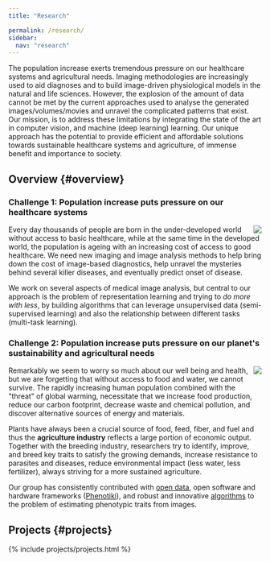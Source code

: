 ```yaml
---
title: "Research"

permalink: /research/
sidebar:
  nav: "research"
---
```

The population increase exerts tremendous pressure on our healthcare systems and
agricultural needs. Imaging methodologies are increasingly used to aid diagnoses
and to build image-driven physiological models in the natural and life sciences.
However, the explosion of the amount of data cannot be met by the current
approaches used to analyse the generated images/volumes/movies and unravel the
complicated patterns that exist. Our mission, is to address these limitations by
integrating the state of the art in computer vision, and machine (deep learning)
learning. Our unique approach has the potential to provide efficient and
affordable solutions towards sustainable healthcare systems and agriculture, of
immense benefit and importance to society.

## Overview {#overview}
### Challenge 1: Population increase puts pressure on our healthcare systems
<img style="float: right;" src="{{ base_path }}/assets/images/cardiacAI.png">

Every day thousands of people are born in the under-developed world without
access to basic healthcare, while at the same time in the developed world, the
population is ageing with an increasing cost of access to good healthcare. We
need new imaging and image analysis methods to help bring down the cost of
image-based diagnostics, help unravel the mysteries behind several killer
diseases, and eventually predict onset of disease.

We work on several aspects of medical image analysis, but central to our
approach is the problem of representation learning and trying to *do more with
less*, by building algorithms that can leverage unsupervised data
(semi-supervised learning) and also the relationship between different tasks
(multi-task learning).

### Challenge 2: Population increase puts pressure on our planet's sustainability and agricultural needs
<img style="float: right;" src="{{ base_path }}/assets/images/plant_pheno.png">

Remarkably we seem to worry so much about our well being and health, but we are
forgetting that without access to food and water, we cannot survive. The rapidly
increasing human population combined with the "threat" of global warming,
necessitate that we increase food production, reduce our carbon footprint,
decrease waste and chemical pollution, and discover alternative sources of
energy and materials.

Plants have always been a crucial source of food, feed, fiber, and fuel and thus
the **agriculture industry** reflects a large portion of economic output.
Together with the breeding industry, researchers try to identify, improve, and
breed key traits to satisfy the growing demands, increase resistance to
parasites and diseases, reduce environmental impact (less water, less
fertilizer), always striving for a more sustained agriculture.

Our group has consistently contributed with [open
data](https://www.plant-phenotyping.org/datasets-home), open software and
hardware frameworks ([Phenotiki](http://phenotiki.com/)), and robust and
innovative [algorithms](http://tsaftaris.com/publications.html) to the problem
of estimating phenotypic traits from images. 

## Projects {#projects}

{% include projects/projects.html %}
